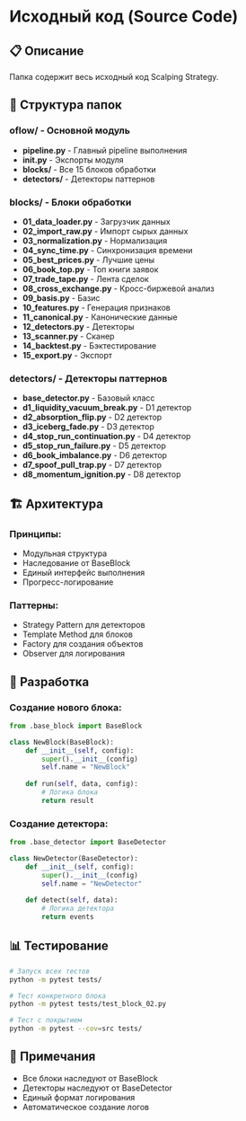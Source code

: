 # Исходный код (Source Code)

## 📋 Описание

Папка содержит весь исходный код Scalping Strategy.

## 📁 Структура папок

### **oflow/** - Основной модуль
- **pipeline.py** - Главный pipeline выполнения
- **__init__.py** - Экспорты модуля
- **blocks/** - Все 15 блоков обработки
- **detectors/** - Детекторы паттернов

### **blocks/** - Блоки обработки
- **01_data_loader.py** - Загрузчик данных
- **02_import_raw.py** - Импорт сырых данных
- **03_normalization.py** - Нормализация
- **04_sync_time.py** - Синхронизация времени
- **05_best_prices.py** - Лучшие цены
- **06_book_top.py** - Топ книги заявок
- **07_trade_tape.py** - Лента сделок
- **08_cross_exchange.py** - Кросс-биржевой анализ
- **09_basis.py** - Базис
- **10_features.py** - Генерация признаков
- **11_canonical.py** - Канонические данные
- **12_detectors.py** - Детекторы
- **13_scanner.py** - Сканер
- **14_backtest.py** - Бэктестирование
- **15_export.py** - Экспорт

### **detectors/** - Детекторы паттернов
- **base_detector.py** - Базовый класс
- **d1_liquidity_vacuum_break.py** - D1 детектор
- **d2_absorption_flip.py** - D2 детектор
- **d3_iceberg_fade.py** - D3 детектор
- **d4_stop_run_continuation.py** - D4 детектор
- **d5_stop_run_failure.py** - D5 детектор
- **d6_book_imbalance.py** - D6 детектор
- **d7_spoof_pull_trap.py** - D7 детектор
- **d8_momentum_ignition.py** - D8 детектор

## 🏗️ Архитектура

### **Принципы:**
- Модульная структура
- Наследование от BaseBlock
- Единый интерфейс выполнения
- Прогресс-логирование

### **Паттерны:**
- Strategy Pattern для детекторов
- Template Method для блоков
- Factory для создания объектов
- Observer для логирования

## 🔧 Разработка

### **Создание нового блока:**
```python
from .base_block import BaseBlock

class NewBlock(BaseBlock):
    def __init__(self, config):
        super().__init__(config)
        self.name = "NewBlock"
    
    def run(self, data, config):
        # Логика блока
        return result
```

### **Создание детектора:**
```python
from .base_detector import BaseDetector

class NewDetector(BaseDetector):
    def __init__(self, config):
        super().__init__(config)
        self.name = "NewDetector"
    
    def detect(self, data):
        # Логика детектора
        return events
```

## 📊 Тестирование

```bash
# Запуск всех тестов
python -m pytest tests/

# Тест конкретного блока
python -m pytest tests/test_block_02.py

# Тест с покрытием
python -m pytest --cov=src tests/
```

## 📝 Примечания

- Все блоки наследуют от BaseBlock
- Детекторы наследуют от BaseDetector
- Единый формат логирования
- Автоматическое создание логов
